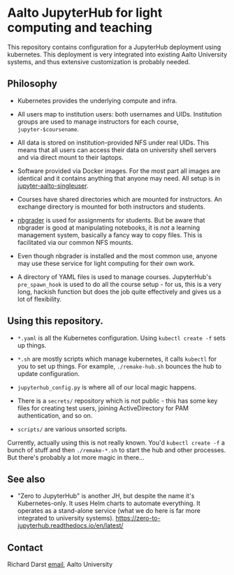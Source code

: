 # Aalto JupyterHub for light computing and teaching

This repository contains configuration for a JupyterHub deployment
using kubernetes.  This deployment is very integrated into existing
Aalto University systems, and thus extensive customization is probably
needed.

## Philosophy

* Kubernetes provides the underlying compute and infra.

* All users map to institution users: both usernames and UIDs.
  Institution groups are used to manage instructors for each course,
  `jupyter-$coursename`.

* All data is stored on institution-provided NFS under real UIDs.
  This means that all users can access their data on university shell
  servers and via direct mount to their laptops.

* Software provided via Docker images.  For the most part all images
  are identical and it contains anything that anyone may need.  All
  setup is in
  [jupyter-aalto-singleuser](https://github.com/AaltoScienceIT/jupyter-aalto-singleuser).

* Courses have shared directories which are mounted for instructors.
  An exchange directory is mounted for both instructors and students.

* [nbgrader](https://nbgrader.readthedocs.io/) is used for assignments
  for students.  But be aware that nbgrader is good at manipulating
  notebooks, it is *not* a learning management system, basically a
  fancy way to copy files.  This is facilitated via our common NFS
  mounts.

* Even though nbgrader is installed and the most common use, anyone
  may use these service for light computing for their own work.

* A directory of YAML files is used to manage courses.  JupyterHub's
  `pre_spawn_hook` is used to do all the course setup - for us, this
  is a very long, hackish function but does the job quite effectively
  and gives us a lot of flexibility.




## Using this repository.

* `*.yaml` is all the Kubernetes configuration.  Using `kubectl create
  -f` sets up things.

* `*.sh` are mostly scripts which manage kubernetes, it calls
  `kubectl` for you to set up things.  For example, `./remake-hub.sh`
  bounces the hub to update configuration.

* `jupyterhub_config.py` is where all of our local magic happens.

* There is a `secrets/` repository which is not public - this has some
  key files for creating test users, joining ActiveDirectory for PAM
  authentication, and so on.

* `scripts/` are various unsorted scripts.

Currently, actually using this is not really known.  You'd `kubectl
create -f` a bunch of stuff and then `./remake-*.sh` to start the hub
and other processes.  But there's probably a lot more magic in
there...



## See also

* "Zero to JupyterHub" is another JH, but despite the name it's
  Kubernetes-only.  It uses Helm charts to automate everything.  It
  operates as a stand-alone service (what we do here is far more
  integrated to university
  systems). https://zero-to-jupyterhub.readthedocs.io/en/latest/



## Contact

Richard Darst
[email](https://people.aalto.fi/index.html?language=english#richard_darst),
Aalto University
